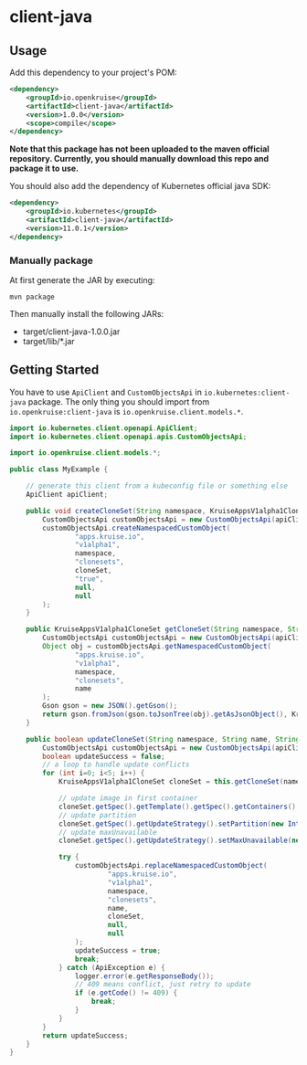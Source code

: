 # client-java

## Usage

Add this dependency to your project's POM:

```xml
<dependency>
    <groupId>io.openkruise</groupId>
    <artifactId>client-java</artifactId>
    <version>1.0.0</version>
    <scope>compile</scope>
</dependency>
```

**Note that this package has not been uploaded to the maven official repository. Currently, you should manually download this repo and package it to use.**

You should also add the dependency of Kubernetes official java SDK:

```xml
<dependency>
    <groupId>io.kubernetes</groupId>
    <artifactId>client-java</artifactId>
    <version>11.0.1</version>
</dependency>
```

### Manually package

At first generate the JAR by executing:

    mvn package

Then manually install the following JARs:

* target/client-java-1.0.0.jar
* target/lib/*.jar

## Getting Started

You have to use `ApiClient` and `CustomObjectsApi` in `io.kubernetes:client-java` package.
The only thing you should import from `io.openkruise:client-java` is `io.openkruise.client.models.*`.

```java
import io.kubernetes.client.openapi.ApiClient;
import io.kubernetes.client.openapi.apis.CustomObjectsApi;

import io.openkruise.client.models.*;

public class MyExample {

    // generate this client from a kubeconfig file or something else
    ApiClient apiClient;

    public void createCloneSet(String namespace, KruiseAppsV1alpha1CloneSet cloneSet) throws ApiException {
        CustomObjectsApi customObjectsApi = new CustomObjectsApi(apiClient);
        customObjectsApi.createNamespacedCustomObject(
                "apps.kruise.io",
                "v1alpha1",
                namespace,
                "clonesets",
                cloneSet,
                "true",
                null,
                null
        );
    }

    public KruiseAppsV1alpha1CloneSet getCloneSet(String namespace, String name) throws Exception {
        CustomObjectsApi customObjectsApi = new CustomObjectsApi(apiClient);
        Object obj = customObjectsApi.getNamespacedCustomObject(
                "apps.kruise.io",
                "v1alpha1",
                namespace,
                "clonesets",
                name
        );
        Gson gson = new JSON().getGson();
        return gson.fromJson(gson.toJsonTree(obj).getAsJsonObject(), KruiseAppsV1alpha1CloneSet.class);
    }

    public boolean updateCloneSet(String namespace, String name, String image, int partition, int maxUnavailable) throws ApiException {
        CustomObjectsApi customObjectsApi = new CustomObjectsApi(apiClient);
        boolean updateSuccess = false;
        // a loop to handle update conflicts
        for (int i=0; i<5; i++) {
            KruiseAppsV1alpha1CloneSet cloneSet = this.getCloneSet(namespace, name);

            // update image in first container
            cloneSet.getSpec().getTemplate().getSpec().getContainers().get(0).setImage(image);
            // update partition
            cloneSet.getSpec().getUpdateStrategy().setPartition(new IntOrString(partition));
            // update maxUnavailable
            cloneSet.getSpec().getUpdateStrategy().setMaxUnavailable(new IntOrString(maxUnavailable));

            try {
                customObjectsApi.replaceNamespacedCustomObject(
                        "apps.kruise.io",
                        "v1alpha1",
                        namespace,
                        "clonesets",
                        name,
                        cloneSet,
                        null,
                        null
                );
                updateSuccess = true;
                break;
            } catch (ApiException e) {
                logger.error(e.getResponseBody());
                // 409 means conflict, just retry to update
                if (e.getCode() != 409) {
                    break;
                }
            }
        }
        return updateSuccess;
    }
}

```
